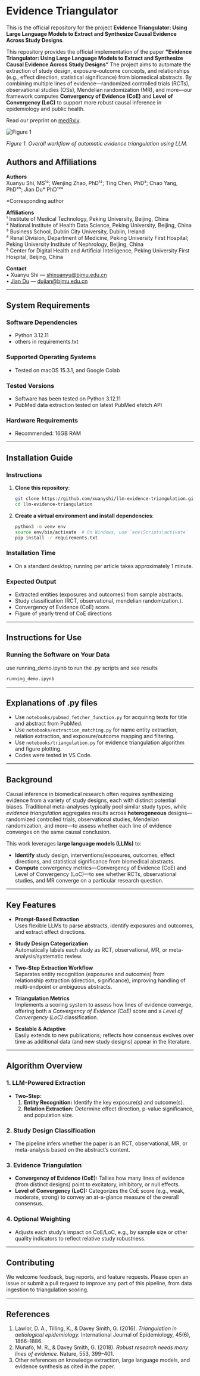 # Evidence Triangulator

This is the official repository for the project **Evidence Triangulator: Using Large Language Models to Extract and Synthesize Causal Evidence Across Study Designs**.

This repository provides the official implementation of the paper **“Evidence Triangulator: Using Large Language Models to Extract and Synthesize Causal Evidence Across Study Designs”** The project aims to automate the extraction of study design, exposure–outcome concepts, and relationships (e.g., effect direction, statistical significance) from biomedical abstracts. By combining multiple lines of evidence—randomized controlled trials (RCTs), observational studies (OSs), Mendelian randomization (MR), and more—our framework computes **Convergency of Evidence (CoE)** and **Level of Convergency (LoC)** to support more robust causal inference in epidemiology and public health.

Read our preprint on [medRxiv](https://www.medrxiv.org/content/10.1101/2024.03.18.24304457v3).

![Figure 1](figures/figure_1.png)

*Figure 1. Overall workflow of automatic evidence triangulation using LLM.*

## Authors and Affiliations

**Authors**  
Xuanyu Shi, MS¹²; Wenjing Zhao, PhD¹²; Ting Chen, PhD³; Chao Yang, PhD⁴⁵; Jian Du* PhD¹²⁴  

\*Corresponding author

**Affiliations**  
¹ Institute of Medical Technology, Peking University, Beijing, China  
² National Institute of Health Data Science, Peking University, Beijing, China  
³ Business School, Dublin City University, Dublin, Ireland  
⁴ Renal Division, Department of Medicine, Peking University First Hospital; Peking University Institute of Nephrology, Beijing, China  
⁵ Center for Digital Health and Artificial Intelligence, Peking University First Hospital, Beijing, China

**Contact**  
• Xuanyu Shi — shixuanyu@bjmu.edu.cn  
• [Jian Du](https://www.nihds.pku.edu.cn/en/info/1027/1024.htm) — dujian@bjmu.edu.cn

---

## System Requirements

### Software Dependencies
- Python 3.12.11
- others in requirements.txt

### Supported Operating Systems
- Tested on macOS 15.3.1, and Google Colab

### Tested Versions
- Software has been tested on Python 3.12.11
- PubMed data extraction tested on latest PubMed efetch API

### Hardware Requirements
- Recommended: 16GB RAM

---

## Installation Guide

### Instructions
1. **Clone this repository**:
   ```bash
   git clone https://github.com/xuanyshi/llm-evidence-triangulation.git
   cd llm-evidence-triangulation
   ```
2. **Create a virtual environment and install dependencies**:
   ```bash
   python3 -m venv env
   source env/bin/activate  # On Windows, use `env\Scripts\activate`
   pip install -r requirements.txt
   ```

### Installation Time
- On a standard desktop, running per article takes approximately 1 minute.


### Expected Output
- Extracted entities (exposures and outcomes) from sample abstracts.
- Study classification (RCT, observational, mendelian randomization.).
- Convergency of Evidence (CoE) score.
- Figure of yearly trend of CoE directions


---

## Instructions for Use

### Running the Software on Your Data
use running_demo.ipynb to run the .py scripts and see results
```bash
running_demo.ipynb 
```
---

## Explanations of .py files

- Use `notebooks/pubmed_fetcher_function.py` for acquiring texts for title and abstract from PubMed.
- Use `notebooks/extraction_matching.py` for name entity extraction, relation extraction, and exposure/outcome mapping and filtering.
- Use `notebooks/triangulation.py` for evidence triangulation algorithm and figure plotting.
- Codes were tested in VS Code.

---

## Background

Causal inference in biomedical research often requires synthesizing evidence from a variety of study designs, each with distinct potential biases. Traditional meta-analyses typically pool similar study types, while *evidence triangulation* aggregates results across **heterogeneous** designs—randomized controlled trials, observational studies, Mendelian randomization, and more—to assess whether each line of evidence converges on the same causal conclusion.

This work leverages **large language models (LLMs)** to:

- **Identify** study design, interventions/exposures, outcomes, effect directions, and statistical significance from biomedical abstracts.  
- **Compute** convergency metrics—Convergency of Evidence (CoE) and Level of Convergency (LoC)—to see whether RCTs, observational studies, and MR converge on a particular research question.

---

## Key Features

- **Prompt-Based Extraction**  
  Uses flexible LLMs to parse abstracts, identify exposures and outcomes, and extract effect directions.

- **Study Design Categorization**  
  Automatically labels each study as RCT, observational, MR, or meta-analysis/systematic review.

- **Two-Step Extraction Workflow**  
  Separates entity recognition (exposures and outcomes) from relationship extraction (direction, significance), improving handling of multi-endpoint or ambiguous abstracts.

- **Triangulation Metrics**  
  Implements a scoring system to assess how lines of evidence converge, offering both a *Convergency of Evidence (CoE)* score and a *Level of Convergency (LoC)* classification.

- **Scalable & Adaptive**  
  Easily extends to new publications; reflects how consensus evolves over time as additional data (and new study designs) appear in the literature.

---

## Algorithm Overview

### 1. LLM-Powered Extraction
- **Two-Step:**
  1. **Entity Recognition:** Identify the key exposure(s) and outcome(s).
  2. **Relation Extraction:** Determine effect direction, p-value significance, and population size.

### 2. Study Design Classification
- The pipeline infers whether the paper is an RCT, observational, MR, or meta-analysis based on the abstract’s content.

### 3. Evidence Triangulation
- **Convergency of Evidence (CoE):** Tallies how many lines of evidence (from distinct designs) point to excitatory, inhibitory, or null effects.
- **Level of Convergency (LoC):** Categorizes the CoE score (e.g., weak, moderate, strong) to convey an at-a-glance measure of the overall consensus.

### 4. Optional Weighting
- Adjusts each study’s impact on CoE/LoC, e.g., by sample size or other quality indicators to reflect relative study robustness.

---

## Contributing

We welcome feedback, bug reports, and feature requests. Please open an issue or submit a pull request to improve any part of this pipeline, from data ingestion to triangulation scoring.

---

## References

1. Lawlor, D. A., Tilling, K., & Davey Smith, G. (2016). *Triangulation in aetiological epidemiology.* International Journal of Epidemiology, 45(6), 1866–1886.
2. Munafò, M. R., & Davey Smith, G. (2018). *Robust research needs many lines of evidence.* Nature, 553, 399–401.
3. Other references on knowledge extraction, large language models, and evidence synthesis as cited in the paper.
